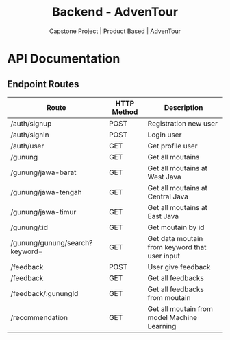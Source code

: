 <h1 align="center">Backend - AdvenTour</h1>
<p align="center">Capstone Project | Product Based | AdvenTour</p>

# API Documentation

## Endpoint Routes

| Route                          | HTTP Method | Description                                   |
| ------------------------------ | ----------- | --------------------------------------------- |
| /auth/signup                   | POST        | Registration new user                         |
| /auth/signin                   | POST        | Login user                                    |
| /auth/user                     | GET         | Get profile user                              |
| /gunung                        | GET         | Get all moutains                              |
| /gunung/jawa-barat             | GET         | Get all moutains at West Java                 |
| /gunung/jawa-tengah            | GET         | Get all moutains at Central Java              |
| /gunung/jawa-timur             | GET         | Get all moutains at East Java                 |
| /gunung/:id                    | GET         | Get moutain by id                             |
| /gunung/gunung/search?keyword= | GET         | Get data moutain from keyword that user input |
| /feedback                      | POST        | User give feedback                            |
| /feedback                      | GET         | Get all feedbacks                             |
| /feedback/:gunungId            | GET         | Get all feedbacks from moutain                |
| /recommendation                | GET         | Get all moutain from model Machine Learning   |
